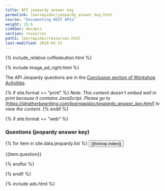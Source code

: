 ```yaml
---
title: API jeopardy answer key
permalink: learnapidoc/jeopardy_answer_key.html
course: "Documenting REST APIs"
weight: 15.6
sidebar: docapis
section: resources
path1: learnapidoc/resources.html
last-modified: 2019-03-31
---
```


{% include_relative coffeebutton.html %}

{% include image_ad_right.html %}

The API Jeopardy questions are in the [Conclusion section of Workshop Activities](https://idratherbewriting.com/learnapidoc/workshop.html#conclusion).

{% if site.format == "print" %}
*Note: This content doesn't embed well in print because it contains JavaScript. Please go to [https://idratherbewriting.com/learnapidoc/jeopardy_answer_key.html] to view the content.*
{% endif %}

{% if site.format == "web" %}

### Questions (jeopardy answer key)

{% for item in site.data.jeopardy.list %}
<button type="button" class="btn btn-danger" data-toggle="collapse" data-target="#q{{forloop.index}}">{{forloop.index}}</button>

<div id="q{{forloop.index}}" class="collapse">
<p>{{item.question}}</p>
</div>
{% endfor %}

{% endif %}

{% include ads.html %}
